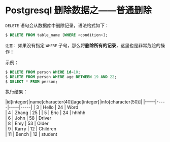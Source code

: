 # Postgresql 删除数据之——普通删除

`DELETE` 语句会从数据库中删除记录，语法格式如下：

``` sql
$ DELETE FROM table_name [WHERE <condition>];
```

`注意：` 如果没有指定 `WHERE` 子句，那么将**删除所有的记录**，这里也是非常危险的操作！

示例：

``` sql
$ DELETE FROM person WHERE id=10;
$ DELETE FROM person WHERE age BETWEEN 19 AND 22;
$ SELECT * FROM person;
```

执行结果：

|id[integer]|name[character(40)]age[integer]|info[character(50)]|
|-----|-----|-----|-----|
|  3 | Hello                                    |  24 | Word                                              
|  4 | Zhang                                    |  25 | 
|  5 | Eric                                     |  24 | hhhhh                                             
|  6 | John                                     |  58 | Driver                                            
|  8 | Emy                                      |  53 | Older                                             
|  9 | Karry                                    |  12 | Children                                          
| 11 | Bench                                    |  12 | student 
